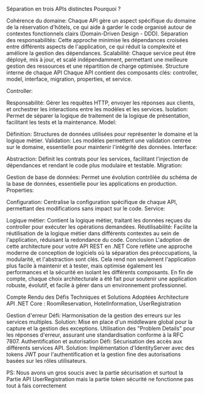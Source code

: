 Séparation en trois APIs distinctes
Pourquoi ?

Cohérence du domaine: Chaque API gère un aspect spécifique du domaine de la réservation d'hôtels, ce qui aide à garder le code organisé autour de contextes fonctionnels clairs (Domain-Driven Design - DDD).
Séparation des responsabilités: Cette approche minimise les dépendances croisées entre différents aspects de l'application, ce qui réduit la complexité et améliore la gestion des dépendances.
Scalabilité: Chaque service peut être déployé, mis à jour, et scalé indépendamment, permettant une meilleure gestion des ressources et une répartition de charge optimisée.
Structure interne de chaque API
Chaque API contient des composants clés: controller, model, interface, migration, properties, et service.

Controller:

Responsabilité: Gérer les requêtes HTTP, envoyer les réponses aux clients, et orchestrer les interactions entre les modèles et les services.
Isolation: Permet de séparer la logique de traitement de la logique de présentation, facilitant les tests et la maintenance.
Model:

Définition: Structures de données utilisées pour représenter le domaine et la logique métier.
Validation: Les modèles permettent une validation centrée sur le domaine, essentielle pour maintenir l'intégrité des données.
Interface:

Abstraction: Définit les contrats pour les services, facilitant l'injection de dépendances et rendant le code plus modulaire et testable.
Migration:

Gestion de base de données: Permet une évolution contrôlée du schéma de la base de données, essentielle pour les applications en production.
Properties:

Configuration: Centralise la configuration spécifique de chaque API, permettant des modifications sans impact sur le code.
Service:

Logique métier: Contient la logique métier, traitant les données reçues du controller pour exécuter les opérations demandées.
Réutilisabilité: Facilite la réutilisation de la logique métier dans différents contextes au sein de l'application, réduisant la redondance du code.
Conclusion
L'adoption de cette architecture pour votre API REST en .NET Core reflète une approche moderne de conception de logiciels où la séparation des préoccupations, la modularité, et l'abstraction sont clés. Cela rend non seulement l'application plus facile à maintenir et à tester, mais optimise également les performances et la sécurité en isolant les différents composants. En fin de compte, chaque choix architecturale a été fait pour soutenir une application robuste, évolutif, et facile à gérer dans un environnement professionnel.

Compte Rendu des Défis Techniques et Solutions Adoptées
Architecture API .NET Core : RoomReservation, HotelInformation, UserRegistration

Gestion d'erreur
Défi: Harmonisation de la gestion des erreurs sur les services multiples.
Solution: Mise en place d'un middleware global pour la capture et la gestion des exceptions. Utilisation des "Problem Details" pour les réponses d'erreur, assurant une standardisation conforme à la RFC 7807.
Authentification et autorisation
Défi: Sécurisation des accès aux différents services API.
Solution: Implémentation d'IdentityServer avec des tokens JWT pour l'authentification et la gestion fine des autorisations basées sur les rôles utilisateurs.

PS: Nous avons un gros soucis avec la partie sécurisation et surtout la Partie API UserRegistration mais la partie token sécurité ne fonctionne pas tout à fais correctement 